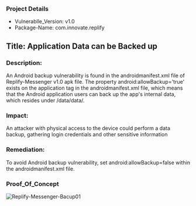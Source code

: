 ### Project Details
- Vulnerablle_Version: v1.0
- Package-Name: com.innovate.replify

## Title: Application Data can be Backed up

### Description:

An Android backup vulnerability is found in the androidmanifest.xml file of Replify-Messenger v1.0 apk file. The property android:allowBackup='true' exists on the application tag in the androidmanifest.xml file,
which means that the Android application users can back up the app's internal data, which resides under /data/data/.

### Impact:

An attacker with physical access to the device could perform a data backup, gathering login credentials and other sensitive information

### Remediation:

To avoid Android backup vulnerability, set android:allowBackup=false within the androidmanifest.xml file.

### Proof_Of_Concept
![Replify-Messenger-Bacup01](https://github.com/ctflearner/Android_Findings/assets/98345027/831443fb-b2f9-409d-a640-8ed1b9a8490c)
